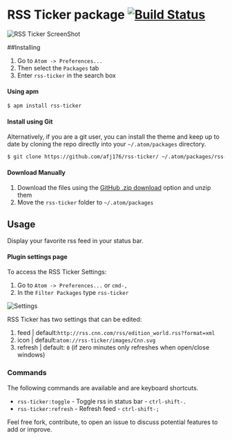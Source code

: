 # RSS Ticker package [![Build Status](https://travis-ci.org/afj176/rss-ticker.svg?branch=master)](https://travis-ci.org/afj176/rss-ticker)

![RSS Ticker ScreenShot](https://raw.github.com/afj176/rss-ticker/master/images/screenshot.gif)

##Installing

1. Go to `Atom -> Preferences...`
2. Then select the `Packages` tab
3. Enter `rss-ticker` in the search box

#### Using apm

```sh
$ apm install rss-ticker
```

#### Install using Git

Alternatively, if you are a git user, you can install the theme and keep up to date by cloning the repo directly into your `~/.atom/packages` directory.


```sh
$ git clone https://github.com/afj176/rss-ticker/ ~/.atom/packages/rss-ticker
```

#### Download Manually

1. Download the files using the [GitHub .zip download](https://github.com/afj176/rss-ticker/archive/master.zip) option and unzip them
3. Move the `rss-ticker` folder to `~/.atom/packages`



## Usage

Display your favorite rss feed in your status bar.


#### Plugin settings page

To access the RSS Ticker Settings:

1. Go to `Atom -> Preferences...` or `cmd-,`
2. In the `Filter Packages` type `rss-ticker`

![Settings](https://raw.github.com/afj176/rss-ticker/master/images/settings.png)

RSS Ticker has two settings that can be edited:

1. feed | default:`http://rss.cnn.com/rss/edition_world.rss?format=xml`
2. icon | default:`atom://rss-ticker/images/Cnn.svg`
3. refresh | default: `0` (if zero minutes only refreshes when open/close windows)



### Commands

The following commands are available and are keyboard shortcuts.

* `rss-ticker:toggle` - Toggle rss in status bar - `ctrl-shift-.`
* `rss-ticker:refresh` - Refresh feed - `ctrl-shift-;`


Feel free fork, contribute, to open an issue to discuss potential features to add or improve.
